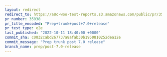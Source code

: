 ```yaml
---
layout: redirect
redirect_to: https://a8c-woo-test-reports.s3.amazonaws.com/public/pr/35038/e2e/index.html
pr_number: 35038
pr_title_encoded: "Prep+trunk+post+7.0+release"
pr_test_type: e2e
last_published: "2022-10-11 18:40:00 +0000"
commit_sha: c0032cabd267737a8afab30b1950810252dea12e
commit_message: "Prep trunk post 7.0 release"
branch_name: prep/post-7.0-release
---
```

